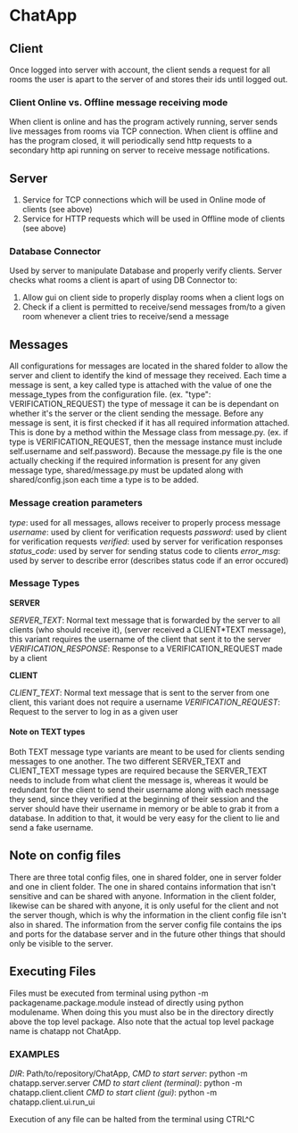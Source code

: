 # ChatApp

## Client

Once logged into server with account, the client sends a request for all rooms the user is apart to the server of and stores their ids until logged out.

### Client Online vs. Offline message receiving mode

When client is online and has the program actively running, server sends live messages from rooms via TCP connection.
When client is offline and has the program closed, it will periodically send http requests to a secondary http api running on server to receive message notifications.

## Server

1. Service for TCP connections which will be used in Online mode of clients (see above)
2. Service for HTTP requests which will be used in Offline mode of clients (see above)

### Database Connector

Used by server to manipulate Database and properly verify clients.
Server checks what rooms a client is apart of using DB Connector to:

1. Allow gui on client side to properly display rooms when a client logs on
2. Check if a client is permitted to receive/send messages from/to a given room whenever a client tries to receive/send a message

## Messages

All configurations for messages are located in the shared folder to allow the server and client to identify the kind of message they received. Each time a message is sent, a key called type is attached with the value of one the message_types from the configuration file. (ex. "type": VERIFICATION_REQUEST) the type of message it can be is dependant on whether it's the server or the client sending the message. Before any message is sent, it is first checked if it has all required information attached. This is done by a method within the Message class from message.py. (ex. if type is VERIFICATION_REQUEST, then the message instance must include self.username and self.password). Because the message.py file is the one actually checking if the required information is present for any given message type, shared/message.py must be updated along with shared/config.json each time a type is to be added.

### Message creation parameters

_type_: used for all messages, allows receiver to properly process message
_username_: used by client for verification requests
_password_: used by client for verification requests
_verified_: used by server for verification responses
_status\_code_: used by server for sending status code to clients
_error\_msg_: used by server to describe error (describes status code if an error occured)

### Message Types

**SERVER**

_SERVER\_TEXT_: Normal text message that is forwarded by the server to all clients (who should receive it), (server received a CLIENT*TEXT message), this variant requires the username of the client that sent it to the server
_VERIFICATION\_RESPONSE_: Response to a VERIFICATION_REQUEST made by a client

**CLIENT**

_CLIENT\_TEXT_: Normal text message that is sent to the server from one client, this variant does not require a username
_VERIFICATION\_REQUEST_: Request to the server to log in as a given user

#### Note on TEXT types

Both TEXT message type variants are meant to be used for clients sending messages to one another. The two different SERVER_TEXT and CLIENT_TEXT message types are required because the SERVER_TEXT needs to include from what client the message is, whereas it would be redundant for the client to send their username along with each message they send, since they verified at the beginning of their session and the server should have their username in memory or be able to grab it from a database. In addition to that, it would be very easy for the client to lie and send a fake username.

## Note on config files

There are three total config files, one in shared folder, one in server folder and one in client folder. The one in shared contains information that isn't sensitive and can be shared with anyone. Information in the client folder, likewise can be shared with anyone, it is only useful for the client and not the server though, which is why the information in the client config file isn't also in shared. The information from the server config file contains the ips and ports for the database server and in the future other things that should only be visible to the server.

## Executing Files

Files must be executed from terminal using python -m packagename.package.module instead of directly using python modulename. When doing this you must also be in the directory directly above the top level package. Also note that the actual top level package name is chatapp not ChatApp.

### EXAMPLES

_DIR_: Path/to/repository/ChatApp,
_CMD to start server_: python -m chatapp.server.server
_CMD to start client (terminal)_: python -m chatapp.client.client
_CMD to start client (gui)_: python -m chatapp.client.ui.run_ui

Execution of any file can be halted from the terminal using CTRL^C
